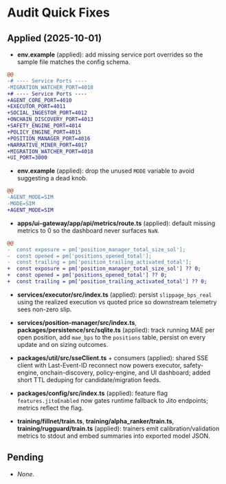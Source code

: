 # Audit Quick Fixes

## Applied (2025-10-01)

- **env.example** (applied): add missing service port overrides so the sample file matches the config schema.
```diff
@@
-# ---- Service Ports ----
-MIGRATION_WATCHER_PORT=4018
+# ---- Service Ports ----
+AGENT_CORE_PORT=4010
+EXECUTOR_PORT=4011
+SOCIAL_INGESTOR_PORT=4012
+ONCHAIN_DISCOVERY_PORT=4013
+SAFETY_ENGINE_PORT=4014
+POLICY_ENGINE_PORT=4015
+POSITION_MANAGER_PORT=4016
+NARRATIVE_MINER_PORT=4017
+MIGRATION_WATCHER_PORT=4018
+UI_PORT=3000
```

- **env.example** (applied): drop the unused `MODE` variable to avoid suggesting a dead knob.
```diff
@@
-AGENT_MODE=SIM
-MODE=SIM
+AGENT_MODE=SIM
```

- **apps/ui-gateway/app/api/metrics/route.ts** (applied): default missing metrics to 0 so the dashboard never surfaces `NaN`.
```diff
@@
-  const exposure = pm['position_manager_total_size_sol'];
-  const opened = pm['positions_opened_total'];
-  const trailing = pm['position_trailing_activated_total'];
+  const exposure = pm['position_manager_total_size_sol'] ?? 0;
+  const opened = pm['positions_opened_total'] ?? 0;
+  const trailing = pm['position_trailing_activated_total'] ?? 0;
```

- **services/executor/src/index.ts** (applied): persist `slippage_bps_real` using the realized execution vs quoted price so downstream telemetry sees non-zero slip.

- **services/position-manager/src/index.ts**, **packages/persistence/src/sqlite.ts** (applied): track running MAE per open position, add `mae_bps` to the `positions` table, persist on every update and on sizing outcomes.

- **packages/util/src/sseClient.ts** + consumers (applied): shared SSE client with Last-Event-ID reconnect now powers executor, safety-engine, onchain-discovery, policy-engine, and UI dashboard; added short TTL deduping for candidate/migration feeds.

- **packages/config/src/index.ts** (applied): feature flag `features.jitoEnabled` now gates runtime fallback to Jito endpoints; metrics reflect the flag.

- **training/fillnet/train.ts**, **training/alpha_ranker/train.ts**, **training/rugguard/train.ts** (applied): trainers emit calibration/validation metrics to stdout and embed summaries into exported model JSON.

## Pending

- _None._

